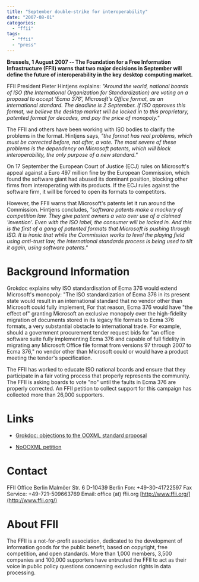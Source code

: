 ```yaml
---
title: "September double-strike for interoperability"
date: "2007-08-01"
categories: 
  - "ffii"
tags: 
  - "ffii"
  - "press"
---
```


**Brussels, 1 August 2007 -- The Foundation for a Free Information Infrastructure (FFII) warns that two major decisions in September will define the future of interoperability in the key desktop computing market.**

FFII President Pieter Hintjens explains: _"Around the world, national boards of ISO (the International Organization for Standardization) are voting on a proposal to accept 'Ecma 376', Microsoft's Office format, as an international standard. The deadline is 2 September. If ISO approves this format, we believe the desktop market will be locked in to this proprietary, patented format for decades, and pay the price of monopoly."_

The FFII and others have been working with ISO bodies to clarify the problems in the format. Hintjens says, _"the format has real problems, which must be corrected before, not after, a vote. The most severe of these problems is the dependency on Microsoft patents, which will block interoperability, the only purpose of a new standard."_

On 17 September the European Court of Justice (ECJ) rules on Microsoft's appeal against a Euro 497 million fine by the European Commission, which found the software giant had abused its dominant position, blocking other firms from interoperating with its products. If the ECJ rules against the software firm, it will be forced to open its formats to competitors.

However, the FFII warns that Microsoft's patents let it run around the Commission. Hintjens concludes, _"software patents make a mockery of competition law. They give patent owners a veto over use of a claimed 'invention'. Even with the ISO label, the consumer will be locked in. And this is the first of a gang of patented formats that Microsoft is pushing through ISO. It is ironic that while the Commission works to level the playing field using anti-trust law, the international standards process is being used to tilt it again, using software patents."_

# Background Information

Grokdoc explains why ISO standardisation of Ecma 376 would extend Microsoft's monopoly: "The ISO standardization of Ecma 376 in its present state would result in an international standard that no vendor other than Microsoft could fully implement, For that reason, Ecma 376 would have "the effect of" granting Microsoft an exclusive monopoly over the high-fidelity migration of documents stored in its legacy file formats to Ecma 376 formats, a very substantial obstacle to international trade. For example, should a government procurement tender request bids for "an office software suite fully implementing Ecma 376 and capable of full fidelity in migrating any Microsoft Office file format from versions 97 through 2007 to Ecma 376," no vendor other than Microsoft could or would have a product meeting the tender's specification.

The FFII has worked to educate ISO national boards and ensure that they participate in a fair voting process that properly represents the community. The FFII is asking boards to vote "no" until the faults in Ecma 376 are properly corrected. An FFII petition to collect support for this campaign has collected more than 26,000 supporters.

# Links

- [Grokdoc: objections to the OOXML standard proposal](http://www.grokdoc.net/index.php/EOOXML_objections)
    
- [NoOOXML petition](http://www.noooxml.org/petition)
    

# Contact

FFII Office Berlin Malmöer Str. 6 D-10439 Berlin Fon: +49-30-41722597 Fax Service: +49-721-509663769 Email: office (at) ffii.org [http://www.ffii.org/](http://www.ffii.org/)

# About FFII

The FFII is a not-for-profit association, dedicated to the development of information goods for the public benefit, based on copyright, free competition, and open standards. More than 1,000 members, 3,500 companies and 100,000 supporters have entrusted the FFII to act as their voice in public policy questions concerning exclusion rights in data processing.
